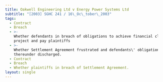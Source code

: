 ```yaml
---
title: Oakwell Engineering Ltd v Energy Power Systems Ltd
subtitle: "[2003] SGHC 241 / 16\_Oc\_tober\_2003"
tags:
  - Contract
  - Breach
  - >-
    Whether defendants in breach of obligations to achieve financial closure of
    project and pay plaintiffs
  - >-
    Whether Settlement Agreement frustrated and defendants\' obligations
    thereunder discharged.
  - Contract
  - Breach
  - Whether plaintiffs in breach of Settlement Agreement.
layout: single
---
```


